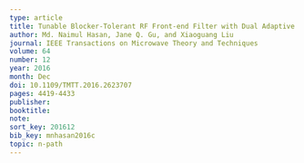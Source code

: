 ```yaml
---
type: article
title: Tunable Blocker-Tolerant RF Front-end Filter with Dual Adaptive Notches for Reconfigurable Receivers	
author: Md. Naimul Hasan, Jane Q. Gu, and Xiaoguang Liu
journal: IEEE Transactions on Microwave Theory and Techniques
volume: 64
number: 12
year: 2016
month: Dec
doi: 10.1109/TMTT.2016.2623707
pages: 4419-4433
publisher:
booktitle: 
note:
sort_key: 201612
bib_key: mnhasan2016c
topic: n-path
---
```

